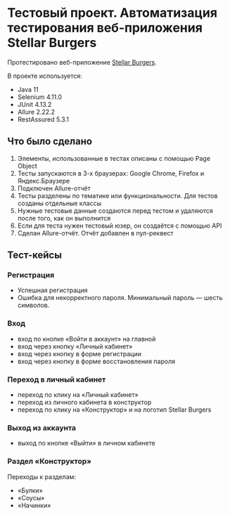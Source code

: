 # Тестовый проект. Автоматизация тестирования веб-приложения Stellar Burgers
Протестировано веб-приложение [Stellar Burgers](https://stellarburgers.nomoreparties.site/).

В проекте используется:
- Java 11
- Selenium 4.11.0
- JUnit 4.13.2
- Allure 2.22.2
- RestAssured 5.3.1
## Что было сделано
1. Элементы, использованные в тестах описаны с помощью Page Object
2. Тесты запускаются в 3-х браузерах: Google Chrome, Firefox и Яндекс.Браузере
3. Подключен Allure-отчёт
4. Тесты разделены по тематике или функциональности. Для тестов созданы отдельные классы
5. Нужные тестовые данные создаются перед тестом и удаляются после того, как он выполнится
6. Если для теста нужен тестовый юзер, он создаётся с помощью API
7. Сделан Allure-отчёт. Отчёт добавлен в пул-реквест
## Тест-кейсы
### Регистрация
- Успешная регистрация
- Ошибка для некорректного пароля. Минимальный пароль — шесть символов.
### Вход 
- вход по кнопке «Войти в аккаунт» на главной
- вход через кнопку «Личный кабинет»
- вход через кнопку в форме регистрации
- вход через кнопку в форме восстановления пароля
### Переход в личный кабинет 
- переход по клику на «Личный кабинет»
- переход из личного кабинета в конструктор 
- переход по клику на «Конструктор» и на логотип Stellar Burgers
### Выход из аккаунта
- выход по кнопке «Выйти» в личном кабинете
### Раздел «Конструктор»
Переходы к разделам:
- «Булки»
- «Соусы»
- «Начинки»
